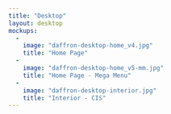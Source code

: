 ```yaml
---
title: "Desktop"
layout: desktop
mockups:
  -
    image: "daffron-desktop-home_v4.jpg"
    title: "Home Page"
  -
    image: "daffron-desktop-home_v5-mm.jpg"
    title: "Home Page - Mega Menu"
  -
    image: "daffron-desktop-interior.jpg"
    title: "Interior - CIS"
---
```

